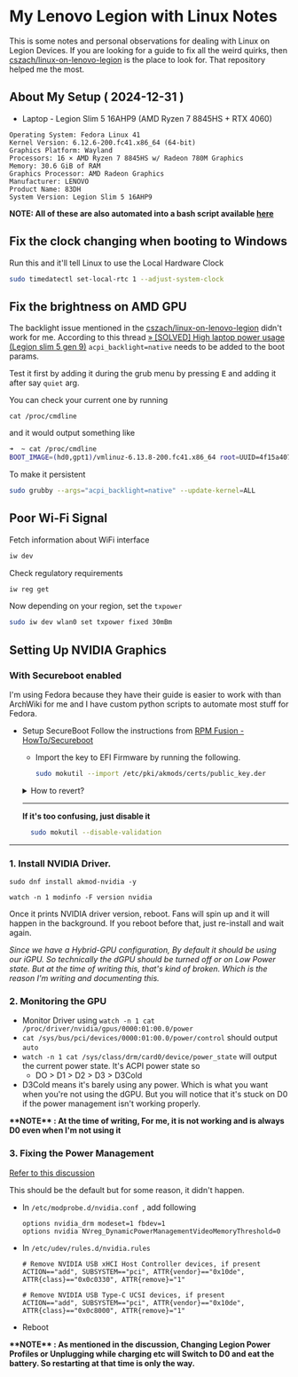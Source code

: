 # My Lenovo Legion with Linux Notes 
This is some notes and personal observations for dealing with Linux on Legion Devices. If you are looking for a guide to fix all the weird quirks, then [cszach/linux-on-lenovo-legion](https://github.com/cszach/linux-on-lenovo-legion) is the place to look for. That repository helped me the most.

## About My Setup ( 2024-12-31 )
- Laptop - Legion Slim 5 16AHP9 (AMD Ryzen 7 8845HS + RTX 4060)
```
Operating System: Fedora Linux 41
Kernel Version: 6.12.6-200.fc41.x86_64 (64-bit)
Graphics Platform: Wayland
Processors: 16 × AMD Ryzen 7 8845HS w/ Radeon 780M Graphics
Memory: 30.6 GiB of RAM
Graphics Processor: AMD Radeon Graphics
Manufacturer: LENOVO
Product Name: 83DH
System Version: Legion Slim 5 16AHP9
```
**NOTE: All of these are also automated into a bash script available [here](here)**

## Fix the clock changing when booting to Windows
Run this and it'll tell Linux to use the Local Hardware Clock

```bash
sudo timedatectl set-local-rtc 1 --adjust-system-clock
```

## Fix the brightness on AMD GPU
The backlight issue mentioned in the [cszach/linux-on-lenovo-legion](https://github.com/cszach/linux-on-lenovo-legion) didn't work for me.
According to this thread [» [SOLVED] High laptop power usage (Legion slim 5 gen 9)](https://bbs.archlinux.org/viewtopic.php?id=300872)
`acpi_backlight=native` needs to be added to the boot params.

Test it first by adding it during the grub menu by pressing <kbd>E</kbd> and adding it after say `quiet` arg. 

You can check your current one by running

`cat /proc/cmdline`

and it would output something like

```bash
➜  ~ cat /proc/cmdline
BOOT_IMAGE=(hd0,gpt1)/vmlinuz-6.13.8-200.fc41.x86_64 root=UUID=4f15a407-b8f7-4ac6-b873-ed57d5536114 ro rhgb acpi_backlight=native quiet
```

To make it persistent

```bash
sudo grubby --args="acpi_backlight=native" --update-kernel=ALL
```

## Poor Wi-Fi Signal
Fetch information about WiFi interface
```bash
iw dev
```
Check regulatory requirements
```bash
iw reg get
```
Now depending on your region, set the `txpower`
```bash
sudo iw dev wlan0 set txpower fixed 30mBm
```


## Setting Up NVIDIA Graphics

### With Secureboot enabled

I'm using Fedora because they have their guide is easier to work with than ArchWiki for me and I have custom python scripts to automate most stuff for Fedora.

- Setup SecureBoot 
Follow the instructions from [RPM Fusion - HowTo/Secureboot](https://rpmfusion.org/Howto/Secure%20Boot)
    - Import the key to EFI Firmware by running the following.

        ```bash
      sudo mokutil --import /etc/pki/akmods/certs/public_key.der
        ```

    <details>
    <summary>How to revert?</summary>    

        ```bash
      sudo mokutil --export #        and it will export the keys to the current directory.
      sudo mokutil --delete <THE FILE>` # will "un-enroll".
      ```
        It's okay even if your linux installation is gone. Using a live USB you can do the same. It's stored in your UEFI Firmware so it's better to not fill the memory with unused keys.
    </details>
    
    ---

    __If it's too confusing, just disable it__
    
    ```bash
      sudo mokutil --disable-validation
    ```

---

### 1. Install NVIDIA Driver.
    
`sudo dnf install akmod-nvidia -y`

`watch -n 1 modinfo -F version nvidia`

Once it prints NVIDIA driver version, reboot. Fans will spin up and it will happen in the background. If you reboot before that, just re-install and wait again.

_Since we have a Hybrid-GPU configuration, By default it should be using our iGPU. So technically the dGPU should be turned off or on Low Power state. But at the time of writing this, that's kind of broken. Which is the reason I'm writing and documenting this._

### 2. Monitoring the GPU

- Monitor Driver using `watch -n 1 cat /proc/driver/nvidia/gpus/0000:01:00.0/power`
- `cat /sys/bus/pci/devices/0000:01:00.0/power/control` should output `auto`
- `watch -n 1 cat /sys/class/drm/card0/device/power_state` will output the current power state. It's ACPI power state so 
    - DO > D1 > D2 > D3 > D3Cold
- D3Cold means it's barely using any power. Which is what you want when you're not using the dGPU. But you will notice that it's stuck on D0 if the power management isn't working properly.

**\*\*NOTE\*\* :  At the time of writing, For me, it is not working and is always D0 even when I'm not using it**

### 3. Fixing the Power Management

[Refer to this discussion](https://forums.developer.nvidia.com/t/4070-555-and-560-drivers-wont-stay-in-d3cold-lenovo-legion-slim-5/302967)

This should be the default but for some reason, it didn't happen.

- In `/etc/modprobe.d/nvidia.conf `, add following

    ```
    options nvidia_drm modeset=1 fbdev=1
    options nvidia NVreg_DynamicPowerManagementVideoMemoryThreshold=0
    ```

- In `/etc/udev/rules.d/nvidia.rules`
 
    ```
    # Remove NVIDIA USB xHCI Host Controller devices, if present
    ACTION=="add", SUBSYSTEM=="pci", ATTR{vendor}=="0x10de", ATTR{class}=="0x0c0330", ATTR{remove}="1"

    # Remove NVIDIA USB Type-C UCSI devices, if present
    ACTION=="add", SUBSYSTEM=="pci", ATTR{vendor}=="0x10de", ATTR{class}=="0x0c8000", ATTR{remove}="1"
    ```
- Reboot


**\*\*NOTE\*\* : As mentioned in the discussion, Changing Legion Power Profiles or Unplugging while charging etc will Switch to D0 and eat the battery. So restarting at that time is only the way.**
